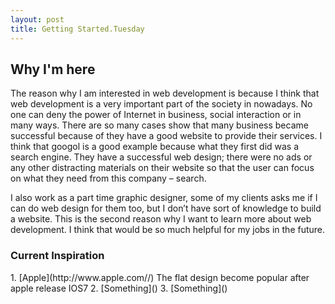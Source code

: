 ```yaml
---
layout: post
title: Getting Started.Tuesday
---
```



<h2> Why I'm here </h2>
  The reason why I am interested in web development is because I think that web development is a very important part of the society in nowadays. No one can deny the power of Internet in business, social interaction or in many ways. There are so many cases show that many business became successful because of they have a good website to provide their services. I think that googol is a good example because what they first did was a search engine. They have a successful web design; there were no ads or any other distracting materials on their website so that the user can focus on what they need from this company – search.  

  I also work as a part time graphic designer, some of my clients asks me if I can do web design for them too, but I don’t have sort of knowledge to build a website. This is the second reason why I want to learn more about web development. I think that would be so much helpful for my jobs in the future.

<h3> Current Inspiration </h3>
1. [Apple](http://www.apple.com//) The flat design become popular after apple release IOS7
2. [Something]()
3. [Something]()
